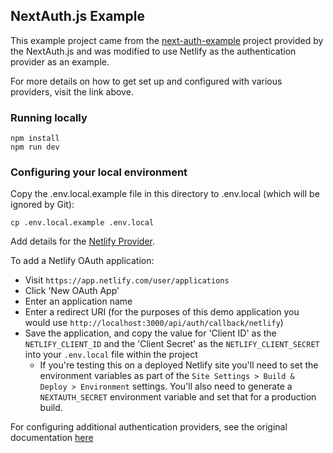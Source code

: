 ## NextAuth.js Example

This example project came from the [next-auth-example](https://github.com/nextauthjs/next-auth-example) project provided by the NextAuth.js and was modified to use Netlify as the authentication provider as an example.

For more details on how to get set up and configured with various providers, visit the link above.

### Running locally

```
npm install
npm run dev
```

### Configuring your local environment

Copy the .env.local.example file in this directory to .env.local (which will be ignored by Git):

```
cp .env.local.example .env.local
```

Add details for the [Netlify Provider](https://next-auth.js.org/providers/netlify). 

To add a Netlify OAuth application:
* Visit `https://app.netlify.com/user/applications`
* Click 'New OAuth App'
* Enter an application name
* Enter a redirect URI (for the purposes of this demo application you would use `http://localhost:3000/api/auth/callback/netlify`)
* Save the application, and copy the value for 'Client ID' as the `NETLIFY_CLIENT_ID` and the 'Client Secret' as the `NETLIFY_CLIENT_SECRET` into your `.env.local` file within the project
  * If you're testing this on a deployed Netlify site you'll need to set the environment variables as part of the `Site Settings > Build & Deploy > Environment` settings. You'll also need to generate a `NEXTAUTH_SECRET` environment variable and set that for a production build.

For configuring additional authentication providers, see the original documentation [here](https://github.com/nextauthjs/next-auth-example#3-configure-authentication-providers)
